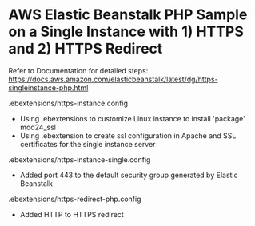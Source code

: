 # AWS Elastic Beanstalk PHP Sample on a Single Instance with 1) HTTPS and 2) HTTPS Redirect

Refer to Documentation for detailed steps: https://docs.aws.amazon.com/elasticbeanstalk/latest/dg/https-singleinstance-php.html

.ebextensions/https-instance.config
- Using .ebextensions to customize Linux instance to install 'package' mod24_ssl
- Using .ebextension to create ssl configuration in Apache and SSL certificates for the single instance server

.ebextensions/https-instance-single.config
- Added port 443 to the default security group generated by Elastic Beanstalk

.ebextensions/https-redirect-php.config
- Added HTTP to HTTPS redirect 
